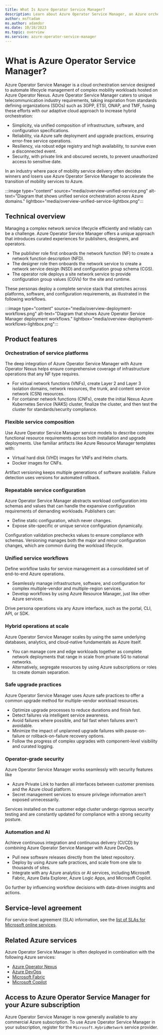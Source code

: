 ```yaml
---
title: What Is Azure Operator Service Manager?
description: Learn about Azure Operator Service Manager, an Azure orchestration service for managing network services in large-scale operator environments.
author: msftadam
ms.author: adamdor
ms.date: 10/18/2023
ms.topic: overview
ms.service: azure-operator-service-manager
---
```

# What is Azure Operator Service Manager?
Azure Operator Service Manager is a cloud orchestration service designed to automate lifecycle management of complex mobility workloads hosted on Azure Operator Nexus. Azure Operator Service Manager caters to unique telecommunication industry requirements, taking inspiration from standards defining organizations (SDOs) such as 3GPP, ETSI, ONAP, and TMF, fusing these efforts with our adaptive cloud approach to increase hybrid orchestration: 
* Simplicity, via unified composition of infrastructure, software, and configuration specifications.
* Reliability, via Azure safe deployment and upgrade practices, ensuring error-free service operations.
* Resiliency, via robust edge registry and high availability, to survive even a disconnected event.
* Security, with private link and obscured secrets, to prevent unauthorized access to sensitive date.

In an industry where pace of mobility service delivery often decides winners and losers use Azure Operator Service Manager to accelerate the transition of mobility services to Azure.

:::image type="content" source="media/overview-unified-service.png" alt-text="Diagram that shows unified service orchestration across Azure domains." lightbox="media/overview-unified-service-lightbox.png":::

## Technical overview
Managing a complex network service lifecycle efficiently and reliably can be a challenge. Azure Operator Service Manager offers a unique approach that introduces curated experiences for publishers, designers, and operators.
* The publisher role first onboards the network function (NF) to create a network function description (NFD).
* The designer role then onboards the network service to create a network service design (NSD) and configuration group schema (CGS).
* The operator role deploys a site network service to provide configuration group values (CGVs) for the site and runtime.

These personas deploy a complete service stack that stretches across platforms, software, and configuration requirements, as illustrated in the following workflows.

:::image type="content" source="media/overview-deployment-workflows.png" alt-text="Diagram that shows Azure Operator Service Manager deployment workflows." lightbox="media/overview-deployment-workflows-lightbox.png":::

## Product features

### Orchestration of service platforms
The deep integration of Azure Operator Service Manager with Azure Operator Nexus helps ensure comprehensive coverage of infrastructure operations that any NF type requires.
* For virtual network functions (VNFs), create Layer 2 and Layer 3 isolation domains, network resources, the trunk, and content service network (CSN) resources.
* For container network functions (CNFs), create the initial Nexus Azure Kubernetes Service (NAKS) cluster, finalize the cluster, and then test the cluster for standards/security compliance.

### Flexible service composition
Use Azure Operator Service Manager service models to describe complex functional resource requirements across both installation and upgrade deployments. Use familiar artifacts like Azure Resource Manager templates with:
* Virtual hard disk (VHD) images for VNFs and Helm charts.
* Docker images for CNFs.

Artifact versioning keeps multiple generations of software available. Failure detection uses versions for automated rollback.

### Repeatable service configuration
Azure Operator Service Manager abstracts workload configuration into schemas and values that can handle the expansive configuration requirements of demanding workloads. Publishers can:
* Define static configuration, which never changes.
* Expose site-specific or unique service configuration dynamically.

Configuration validation prechecks values to ensure compliance with schemas. Versioning manages both the major and minor configuration changes, which are common during the workload lifecycle.

### Unified service workflows
Define workflow tasks for service management as a consolidated set of end-to-end Azure operations. 
* Seamlessly manage infrastructure, software, and configuration for complex multiple-vendor and multiple-region services.
* Develop workflows by using Azure Resource Manager, just like other Azure services. 

Drive persona operations via any Azure interface, such as  the portal, CLI, API, or SDK.

### Hybrid operations at scale
Azure Operator Service Manager scales by using the same underlying databases, analytics, and cloud-native fundamentals as Azure itself. 
* You can manage core and edge workloads together as complete network deployments that range in scale from private 5G to national networks.
* Alternatively, segregate resources by using Azure subscriptions or roles to create domain separation.

### Safe upgrade practices
Azure Operator Service Manager uses Azure safe practices to offer a common upgrade method for multiple-vendor workload resources. 
* Optimize upgrade processes to reduce durations and finish fast.
* Detect failures via intelligent service awareness.
* Avoid failures where possible, and fail fast when failures aren't avoidable.
* Minimize the impact of unplanned upgrade failures with pause-on-failure or rollback-on-failure recovery options.
* Follow the progress of complex upgrades with component-level visibility and curated logging.

### Operator-grade security

Azure Operator Service Manager works seamlessly with security features like 
* Azure Private Link to harden all interfaces between customer premises and the Azure cloud platform.
* Secret management services to ensure privilege information aren't exposed unnecessarily.

Services installed on the customer edge cluster undergo rigorous security testing and are constantly updated for compliance with a strong security posture.

### Automation and AI
Achieve continuous integration and continuous delivery (CI/CD) by combining Azure Operator Service Manager with Azure DevOps. 
* Pull new software releases directly from the latest repository.
* Deploy by using Azure safe practices, and scale from one site to thousands of sites.
* Integrate with any Azure analytics or AI services, including Microsoft Fabric, Azure Data Explorer, Azure Logic Apps, and Microsoft Copilot.

Go further by influencing workflow decisions with data-driven insights and actions. 

## Service-level agreement
For service-level agreement (SLA) information, see the [list of SLAs for Microsoft online services](https://www.microsoft.com/licensing/docs/view/Service-Level-Agreements-SLA-for-Online-Services?lang=1).

## Related Azure services
Azure Operator Service Manager is often deployed in combination with the following Azure services:
- [Azure Operator Nexus](/azure/operator-nexus)
- [Azure DevOps](/azure/devops)
- [Microsoft Fabric](/fabric)
- [Microsoft Copilot](/copilot)

## Access to Azure Operator Service Manager for your Azure subscription
Azure Operator Service Manager is now generally available to any commercial Azure subscription. To use Azure Operator Service Manager in your subscription, register for the `Microsoft.HybridNetwork` service provider.

